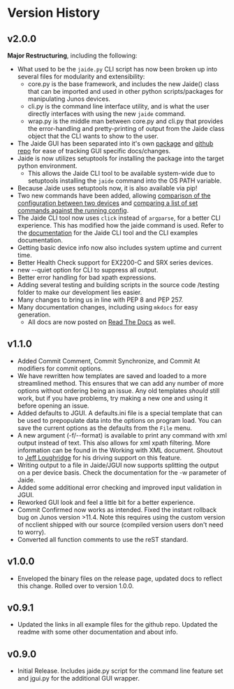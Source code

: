 Version History
===============

## v2.0.0  

**Major Restructuring**, including the following:  

* What used to be the `jaide.py` CLI script has now been broken up into several files for modularity and extensibility:  
  * core.py is the base framework, and includes the new Jaide() class that can be imported and used in other python scripts/packages for manipulating Junos devices.  
  * cli.py is the command line interface utility, and is what the user directly interfaces with using the new `jaide` command.  
  * wrap.py is the middle man between core.py and cli.py that provides the error-handling and pretty-printing of output from the Jaide class object that the CLI wants to show to the user.  
* The Jaide GUI has been separated into it's own [package](https://pypi.python.org/pypi/jaide) and [github repo](https://github.com/NetworkAutomation/jaidegui) for ease of tracking GUI specific docs/changes.  
* Jaide is now utilizes setuptools for installing the package into the target python environment.  
  * This allows the Jaide CLI tool to be available system-wide due to setuptools installing the `jaide` command into the OS PATH variable.
* Because Jaide uses setuptools now, it is also available via pip!    
* Two new commands have been added, allowing [comparison of the configuration between two devices](examples/cli/diff-config.md) and [comparing a list of set commands against the running config](examples/cli/show-compare.md).  
* The Jaide CLI tool now uses `click` instead of `argparse`, for a better CLI experience. This has modified how the jaide command is used. Refer to the [documentation](usage.md) for the Jaide CLI tool and the CLI examples documentation.  
* Getting basic device info now also includes system uptime and current time.
* Better Health Check support for EX2200-C and SRX series devices.
* new --quiet option for CLI to suppress all output.
* Better error handling for bad xpath expressions.
* Adding several testing and building scripts in the source code /testing folder to make our development lies easier.  
* Many changes to bring us in line with PEP 8 and PEP 257.  
* Many documentation changes, including using `mkdocs` for easy generation.  
  * All docs are now posted on [Read The Docs](http://jaide.readthedocs.org/) as well.  

## v1.1.0  

* Added Commit Comment, Commit Synchronize, and Commit At modifiers for commit options.  
* We have rewritten how templates are saved and loaded to a more streamlined method. This ensures that we can add any number of more options without ordering being an issue. Any old templates *should* still work, but if you have problems, try making a new one and using it before opening an issue.  
* Added defaults to JGUI. A defaults.ini file is a special template that can be used to prepopulate data into the options on program load. You can save the current options as the defaults from the `File` menu.  
* A new argument (-f/--format) is available to print any command with xml output instead of text. This also allows for xml xpath filtering. More information can be found in the Working with XML document. Shoutout to [Jeff Loughridge](https://github.com/jeffbrl) for his driving support on this feature.  
* Writing output to a file in Jaide/JGUI now supports splitting the output on a per device basis. Check the documentation for the -w parameter of Jaide.  
* Added some additional error checking and improved input validation in JGUI.
* Reworked GUI look and feel a little bit for a better experience. 
* Commit Confirmed now works as intended. Fixed the instant rollback bug on Junos version >11.4. Note this requires using the custom version of ncclient shipped with our source (compiled version users don't need to worry). 
* Converted all function comments to use the reST standard.  

## v1.0.0  
* Enveloped the binary files on the release page, updated docs to reflect this change. Rolled over to version 1.0.0.   

## v0.9.1  

* Updated the links in all example files for the github repo. Updated the readme with some other documentation and about info.  

## v0.9.0  

* Initial Release. Includes jaide.py script for the command line feature set and jgui.py for the additional GUI wrapper.  
